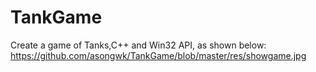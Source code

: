 # TankGame
Create a game of Tanks,C++ and Win32 API,
as shown below:
https://github.com/asongwk/TankGame/blob/master/res/showgame.jpg
